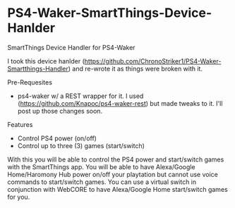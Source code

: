 # PS4-Waker-SmartThings-Device-Hanlder
SmartThings Device Handler for PS4-Waker

I took this device hanlder (https://github.com/ChronoStriker1/PS4-Waker-Smartthings-Handler) and re-wrote it as things were broken with it.

Pre-Requesites
- ps4-waker w/ a REST wrapper for it. I used (https://github.com/Knapoc/ps4-waker-rest) but made tweaks to it. I'll post up those changes soon.

Features
- Control PS4 power (on/off)
- Control up to three (3) games (start/switch)

With this you will be able to control the PS4 power and start/switch games with the SmartThings app. You will be able to have Alexa/Google Home/Haromony Hub power on/off your playtation but cannot use voice commands to start/switch games. You can use a virtual switch in conjunction with WebCORE to have Alexa/Google Home start/switch games for you.
